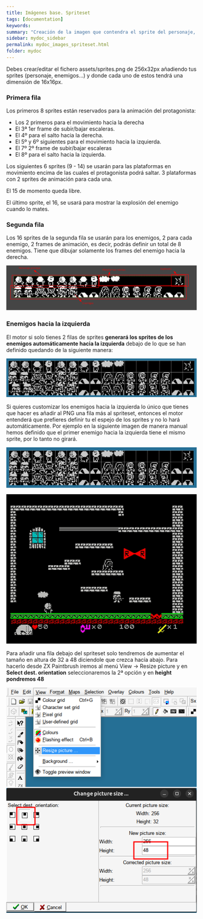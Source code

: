 ```yaml
---
title: Imágenes base. Spriteset
tags: [documentation]
keywords:
summary: "Creación de la imagen que contendra el sprite del personaje, enemigos..."
sidebar: mydoc_sidebar
permalink: mydoc_images_spriteset.html
folder: mydoc
---
```


Debes crear/editar el fichero assets/sprites.png de 256x32px añadiendo tus sprites (personaje, enemigos...) y donde cada uno de estos tendrá una dimensión de 16x16px.

### Primera fila
Los primeros 8 sprites están reservados para la animación del protagonista:
* Los 2 primeros para el movimiento hacia la derecha
* El 3ª 1er frame de subir/bajar escaleras. 
* El 4º para el salto hacia la derecha.
* El 5º y 6º siguientes para el movimiento hacia la izquierda.
* El 7º 2º frame de subir/bajar escaleras
* El 8º para el salto hacia la izquierda.

Los siguientes 6 sprites (9 - 14) se usarán para las plataformas en movimiento encima de las cuales el protagonista podrá saltar. 3 plataformas con 2 sprites de animación para cada una.

El 15 de momento queda libre.

El último sprite, el 16, se usará para mostrar la explosión del enemigo cuando lo mates.

### Segunda fila
Los 16 sprites de la segunda fila se usarán para los enemigos, 2 para cada enemigo, 2 frames de animación, es decir, podrás definir un total de 8 enemigos. Tiene que dibujar solamente los frames del enemigo hacia la derecha.

![](./images/sprites.png)

### Enemigos hacia la izquierda
El motor si solo tienes 2 filas de sprites **generará los sprites de los enemigos automáticamente hacia la izquierda** debajo de lo que se han definido quedando de la siguiente manera:

![](./images/sprites_izquierda_automated.png)

Si quieres customizar los enemigos hacia la izquierda lo único que tienes que hacer es añadir al PNG una fila más al spriteset, entonces el motor entenderá que prefieres definir tu el espejo de los sprites y no lo hará automáticamente. Por ejemplo en la siguiente imagen de manera manual hemos definido que el primer enemigo hacia la izquierda tiene el mismo sprite, por lo tanto no girará.

![](./images/sprites_izquierda_manual.png)

![](./images/sprites_izquierda_manual.gif)

Para añadir una fila debajo del spriteset solo tendremos de aumentar el tamaño en altura de 32 a 48 diciendole que crezca hacía abajo. Para hacerlo desde ZX Paintbrush iremos al menú View -> Resize picture y en **Select dest. orientation** seleccionaremos la 2ª opción y en **height pondremos 48**

![](./images/zx-paintbrush-resize-picture-menu.png)
![](./images/zx-paintbrush-resize-picture-options.png)

